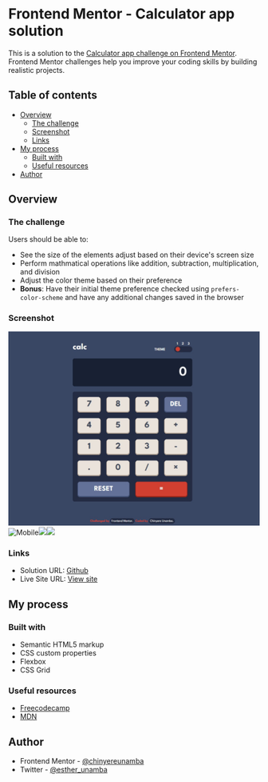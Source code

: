 # Frontend Mentor - Calculator app solution

This is a solution to the [Calculator app challenge on Frontend Mentor](https://www.frontendmentor.io/challenges/calculator-app-9lteq5N29). Frontend Mentor challenges help you improve your coding skills by building realistic projects. 

## Table of contents

- [Overview](#overview)
  - [The challenge](#the-challenge)
  - [Screenshot](#screenshot)
  - [Links](#links)
- [My process](#my-process)
  - [Built with](#built-with)
  - [Useful resources](#useful-resources)
- [Author](#author)

## Overview

### The challenge

Users should be able to:

- See the size of the elements adjust based on their device's screen size
- Perform mathmatical operations like addition, subtraction, multiplication, and division
- Adjust the color theme based on their preference
- **Bonus**: Have their initial theme preference checked using `prefers-color-scheme` and have any additional changes saved in the browser

### Screenshot

![Desktop](./desktop-screenshot.jpg)
![Mobile](./mobile-screenshot-default.jpg)![](./mobile-screenshot-light.jpg)![](./mobile-screenshot-dark.jpg)

### Links

- Solution URL: [Github](https://github.com/chinyereunamba/calculator-app)
- Live Site URL: [View site](https://sparkling-pie-3b1507.netlify.app)

## My process

### Built with

- Semantic HTML5 markup
- CSS custom properties
- Flexbox
- CSS Grid
### Useful resources

- [Freecodecamp](https://www.freecodecamp.org) 
- [MDN](https://developer.mozilla.org/)

## Author

- Frontend Mentor - [@chinyereunamba](https://www.frontendmentor.io/profile/chinyereunamba)
- Twitter - [@esther_unamba](https://www.twitter.com/esther_unamba)